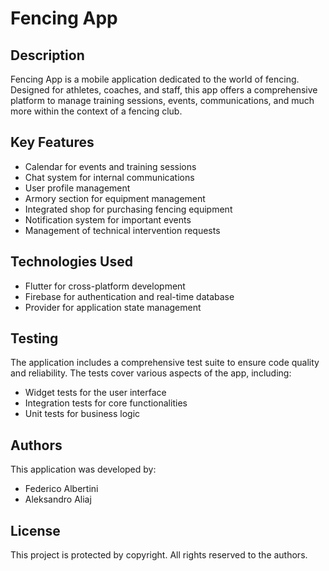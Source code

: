 # Fencing App

## Description

Fencing App is a mobile application dedicated to the world of fencing. Designed for athletes, coaches, and staff, this app offers a comprehensive platform to manage training sessions, events, communications, and much more within the context of a fencing club.

## Key Features

- Calendar for events and training sessions
- Chat system for internal communications
- User profile management
- Armory section for equipment management
- Integrated shop for purchasing fencing equipment
- Notification system for important events
- Management of technical intervention requests

## Technologies Used

- Flutter for cross-platform development
- Firebase for authentication and real-time database
- Provider for application state management

## Testing

The application includes a comprehensive test suite to ensure code quality and reliability. The tests cover various aspects of the app, including:

- Widget tests for the user interface
- Integration tests for core functionalities
- Unit tests for business logic

## Authors

This application was developed by:

- Federico Albertini
- Aleksandro Aliaj

## License

This project is protected by copyright. All rights reserved to the authors.